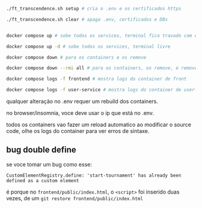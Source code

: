 
```sh
./ft_transcendence.sh setup # cria o .env e os certificados https

./ft_transcendence.sh clear # apaga .env, certificados e DBs


docker compose up # sobe todos os services, terminal fica travado com os logs

docker compose up -d # sobe todos os services, terminal livre

docker compose down # para os containers e os remove

docker compose down --rmi all # para os containers, os remove, e remove as imagens

docker compose logs -f frontend # mostra logs do container de front

docker compose logs -f user-service # mostra logs do container de user-service
```

qualquer alteração no .env requer um rebuild dos containers.

no browser/insomnia, voce deve usar o ip que está no .env.

todos os containers vao fazer um reload automatico ao modificar o source code, olhe os logs do container para ver erros de sintaxe.

## bug double define

se voce tomar um bug como esse:

```
CustomElementRegistry.define: 'start-tournament' has already been defined as a custom element
```

é porque no `frontend/public/index.html`, o `<script>` foi inserido duas vezes, de um `git restore frontend/public/index.html`

